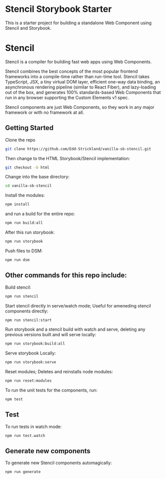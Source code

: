 # Stencil Storybook Starter

This is a starter project for building a standalone Web Component using Stencil and Storybook.

# Stencil

Stencil is a compiler for building fast web apps using Web Components.

Stencil combines the best concepts of the most popular frontend frameworks into a compile-time rather than run-time tool.  Stencil takes TypeScript, JSX, a tiny virtual DOM layer, efficient one-way data binding, an asynchronous rendering pipeline (similar to React Fiber), and lazy-loading out of the box, and generates 100% standards-based Web Components that run in any browser supporting the Custom Elements v1 spec.

Stencil components are just Web Components, so they work in any major framework or with no framework at all.

## Getting Started

Clone the repo

```bash
git clone https://github.com/Edd-Strickland/vanilla-sb-stencil.git
```

Then change to the HTML Storybook/Stencil implementation:

```bash
git checkout -b html
```

Change into the base directory:

```bash
cd vanilla-sb-stencil
```

Install the modules:

```bash
npm install
```

and run a build for the entire repo:

```bash
npm run build:all
```

After this run storybook:

```bash
npm run storybook
```

Push files to DSM:

```bash
npm run dsm
```

## Other commands for this repo include:

Build stencil:

```bash
npm run stencil
```

Start stencil directly in serve/watch mode; Useful for ameneding stencil components directly:

```bash
npm run stencil:start
```

Run storybook and a stencil build with watch and serve, deleting any previous versions built and will serve locally:

```bash
npm run storybook:build:all
```

Serve storybook Locally:

```bash
npm run storybook:serve
```

Reset modules; Deletes and reinstalls node modules:

```bash
npm run reset:modules
```

To run the unit tests for the components, run:

```bash
npm test
```

## Test

To run tests in watch mode:

```bash
npm run test.watch
```

## Generate new components

To generate new Stencil components automagically:

```bash
npm run generate
```
